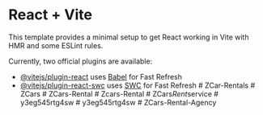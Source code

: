 # React + Vite

This template provides a minimal setup to get React working in Vite with HMR and some ESLint rules.

Currently, two official plugins are available:

- [@vitejs/plugin-react](https://github.com/vitejs/vite-plugin-react/blob/main/packages/plugin-react/README.md) uses [Babel](https://babeljs.io/) for Fast Refresh
- [@vitejs/plugin-react-swc](https://github.com/vitejs/vite-plugin-react-swc) uses [SWC](https://swc.rs/) for Fast Refresh
#   Z C a r - R e n t a l s  
 #   Z C a r s  
 #   Z C a r s - R e n t a l  
 #   Z c a r s - R e n t a l  
 #   Z C a r s _ R e n t _ s e r v i c e  
 #   y 3 e g 5 4 5 r t g 4 s w  
 #   y 3 e g 5 4 5 r t g 4 s w  
 #   Z C a r s - R e n t a l - A g e n c y  
 